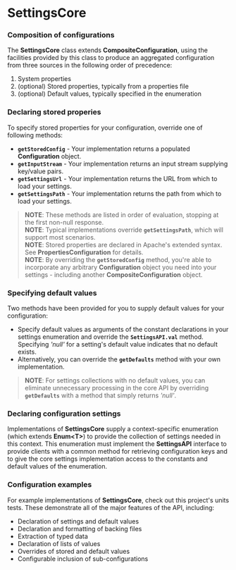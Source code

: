 # SettingsCore

### Composition of configurations

The **SettingsCore** class extends **CompositeConfiguration**, using the facilities provided by this class to produce an aggregated configuration from three sources in the following order of precedence: 

1. System properties
2. (optional) Stored properties, typically from a properties file
3. (optional) Default values, typically specified in the enumeration

### Declaring stored properies

To specify stored properties for your configuration, override one of following methods:

* **`getStoredConfig`** - Your implementation returns a populated **Configuration** object.
* **`getInputStream`** - Your implementation returns an input stream supplying key/value pairs.
* **`getSettingsUrl`** - Your implementation returns the URL from which to load your settings.
* **`getSettingsPath`** - Your implementation returns the path from which to load your settings.

> **NOTE**: These methods are listed in order of evaluation, stopping at the first non-null response.  
> **NOTE**: Typical implementations override **`getSettingsPath`**, which will support most scenarios.  
> **NOTE**: Stored properties are declared in Apache's extended syntax. See **PropertiesConfiguration** for details.  
> **NOTE**: By overriding the **`getStoredConfig`** method, you're able to incorporate any arbitrary **Configuration** object you need into your settings - including another **CompositeConfiguration** object.

### Specifying default values

Two methods have been provided for you to supply default values for your configuration:

* Specify default values as arguments of the constant declarations in your settings enumeration and override the **`SettingsAPI.val`** method. Specifying _'null'_ for a setting's default value indicates that no default exists.
* Alternatively, you can override the **`getDefaults`** method with your own implementation.

> **NOTE**: For settings collections with no default values, you can eliminate unnecessary processing in the core API by overriding **`getDefaults`** with a method that simply returns _'null'_.

### Declaring configuration settings

Implementations of **SettingsCore** supply a context-specific enumeration (which extends **Enum&lt;T&gt;**) to provide the collection of settings needed in this context. This enumeration must implement the **SettingsAPI** interface to provide clients with a common method for retrieving configuration keys and to give the core settings implementation access to the constants and default values of the enumeration.

### Configuration examples

For example implementations of **SettingsCore**, check out this project's units tests. These demonstrate all of the major features of the API, including:

* Declaration of settings and default values
* Declaration and formatting of backing files
* Extraction of typed data
* Declaration of lists of values
* Overrides of stored and default values
* Configurable inclusion of sub-configurations